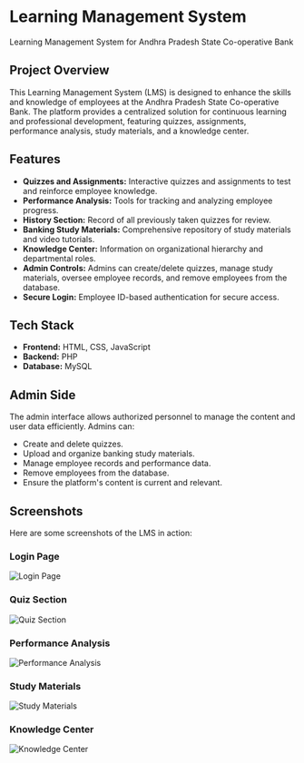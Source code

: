 # Learning Management System

Learning Management System for Andhra Pradesh State Co-operative Bank

## Project Overview

This Learning Management System (LMS) is designed to enhance the skills and knowledge of employees at the Andhra Pradesh State Co-operative Bank. The platform provides a centralized solution for continuous learning and professional development, featuring quizzes, assignments, performance analysis, study materials, and a knowledge center.

## Features

- **Quizzes and Assignments:** Interactive quizzes and assignments to test and reinforce employee knowledge.
- **Performance Analysis:** Tools for tracking and analyzing employee progress.
- **History Section:** Record of all previously taken quizzes for review.
- **Banking Study Materials:** Comprehensive repository of study materials and video tutorials.
- **Knowledge Center:** Information on organizational hierarchy and departmental roles.
- **Admin Controls:** Admins can create/delete quizzes, manage study materials, oversee employee records, and remove employees from the database.
- **Secure Login:** Employee ID-based authentication for secure access.

## Tech Stack

- **Frontend:** HTML, CSS, JavaScript
- **Backend:** PHP
- **Database:** MySQL

## Admin Side

The admin interface allows authorized personnel to manage the content and user data efficiently. Admins can:

- Create and delete quizzes.
- Upload and organize banking study materials.
- Manage employee records and performance data.
- Remove employees from the database.
- Ensure the platform's content is current and relevant.

## Screenshots

Here are some screenshots of the LMS in action:

### Login Page
![Login Page]()

### Quiz Section
![Quiz Section](screenshots/quiz.png)

### Performance Analysis
![Performance Analysis](screenshots/performance_analysis.png)

### Study Materials
![Study Materials](screenshots/study_materials.png)

### Knowledge Center
![Knowledge Center](screenshots/knowledge_center.png)


